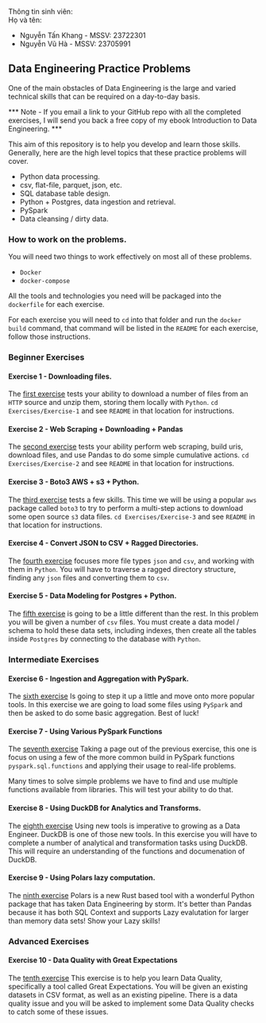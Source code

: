Thông tin sinh viên: <br>
Họ và tên: <br>
+ Nguyễn Tấn Khang - MSSV: 23722301 <br>
+ Nguyễn Vũ Hà     - MSSV: 23705991 <br>

## Data Engineering Practice Problems
One of the main obstacles of Data Engineering is the large
and varied technical skills that can be required on a 
day-to-day basis.

*** Note - If you email a link to your GitHub repo with all the completed
exercises, I will send you back a free copy of my ebook Introduction to Data Engineering. ***

This aim of this repository is to help you develop and 
learn those skills. Generally, here are the high level
topics that these practice problems will cover.

- Python data processing.
- csv, flat-file, parquet, json, etc.
- SQL database table design.
- Python + Postgres, data ingestion and retrieval.
- PySpark
- Data cleansing / dirty data.

### How to work on the problems.
You will need two things to work effectively on most all
of these problems. 
- `Docker`
- `docker-compose`

All the tools and technologies you need will be packaged
  into the `dockerfile` for each exercise.

For each exercise you will need to `cd` into that folder and
run the `docker build` command, that command will be listed in
the `README` for each exercise, follow those instructions.

### Beginner Exercises

#### Exercise 1 - Downloading files.
The [first exercise](https://github.com/danielbeach/data-engineering-practice/tree/main/Exercises/Exercise-1) tests your ability to download a number of files
from an `HTTP` source and unzip them, storing them locally with `Python`.
`cd Exercises/Exercise-1` and see `README` in that location for instructions.

#### Exercise 2 - Web Scraping + Downloading + Pandas
The [second exercise](https://github.com/danielbeach/data-engineering-practice/tree/main/Exercises/Exercise-2) 
tests your ability perform web scraping, build uris, download files, and use Pandas to
do some simple cumulative actions.
`cd Exercises/Exercise-2` and see `README` in that location for instructions.

#### Exercise 3 - Boto3 AWS + s3 + Python.
The [third exercise](https://github.com/danielbeach/data-engineering-practice/tree/main/Exercises/Exercise-3) tests a few skills.
This time we  will be using a popular `aws` package called `boto3` to try to perform a multi-step
actions to download some open source `s3` data files.
`cd Exercises/Exercise-3` and see `README` in that location for instructions.

#### Exercise 4 - Convert JSON to CSV + Ragged Directories.
The [fourth exercise](https://github.com/danielbeach/data-engineering-practice/tree/main/Exercises/Exercise-4) 
focuses more file types `json` and `csv`, and working with them in `Python`.
You will have to traverse a ragged directory structure, finding any `json` files
and converting them to `csv`.

#### Exercise 5 - Data Modeling for Postgres + Python.
The [fifth exercise](https://github.com/danielbeach/data-engineering-practice/tree/main/Exercises/Exercise-5) 
is going to be a little different than the rest. In this problem you will be given a number of
`csv` files. You must create a data model / schema to hold these data sets, including indexes,
then create all the tables inside `Postgres` by connecting to the database with `Python`.


### Intermediate Exercises

#### Exercise 6 - Ingestion and Aggregation with PySpark.
The [sixth exercise](https://github.com/danielbeach/data-engineering-practice/tree/main/Exercises/Exercise-6) 
Is going to step it up a little and move onto more popular tools. In this exercise we are going
to load some files using `PySpark` and then be asked to do some basic aggregation.
Best of luck!

#### Exercise 7 - Using Various PySpark Functions
The [seventh exercise](https://github.com/danielbeach/data-engineering-practice/tree/main/Exercises/Exercise-7) 
Taking a page out of the previous exercise, this one is focus on using a few of the
more common build in PySpark functions `pyspark.sql.functions` and applying their
usage to real-life problems.

Many times to solve simple problems we have to find and use multiple functions available
from libraries. This will test your ability to do that.

#### Exercise 8 - Using DuckDB for Analytics and Transforms.
The [eighth exercise](https://github.com/danielbeach/data-engineering-practice/tree/main/Exercises/Exercise-8) 
Using new tools is imperative to growing as a Data Engineer. DuckDB is one of those new tools. In this
exercise you will have to complete a number of analytical and transformation tasks using DuckDB. This
will require an understanding of the functions and documenation of DuckDB.

#### Exercise 9 - Using Polars lazy computation.
The [ninth exercise](https://github.com/danielbeach/data-engineering-practice/tree/main/Exercises/Exercise-9) 
Polars is a new Rust based tool with a wonderful Python package that has taken Data Engineering by
storm. It's better than Pandas because it has both SQL Context and supports Lazy evalutation 
for larger than memory data sets! Show your Lazy skills!


### Advanced Exercises

#### Exercise 10 - Data Quality with Great Expectations
The [tenth exercise](https://github.com/danielbeach/data-engineering-practice/tree/main/Exercises/Exercise-10) 
This exercise is to help you learn Data Quality, specifically a tool called Great Expectations. You will
be given an existing datasets in CSV format, as well as an existing pipeline. There is a data quality issue 
and you will be asked to implement some Data Quality checks to catch some of these issues.
